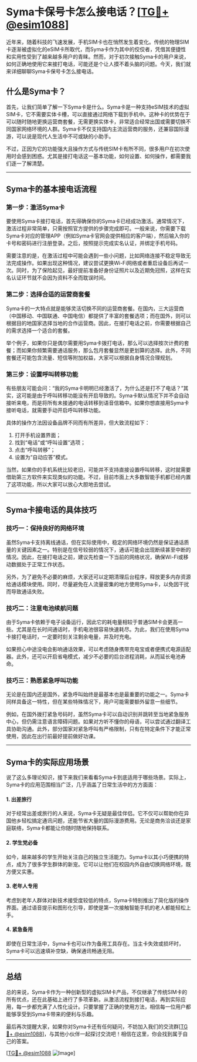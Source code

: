 # Syma卡保号卡怎么接电话？[[TG💪+ @esim1088](https://t.me/s/esim1088)]

近年来，随着科技的飞速发展，手机SIM卡也在悄然发生着变化。传统的物理SIM卡逐渐被虚拟化的eSIM卡所取代，而Syma卡作为其中的佼佼者，凭借其便捷性和实用性受到了越来越多用户的青睐。然而，对于初次接触Syma卡的用户来说，如何正确地使用它来接打电话，可能还是个让人摸不着头脑的问题。今天，我们就来详细聊聊Syma卡保号卡怎么接电话。

## 什么是Syma卡？

首先，让我们简单了解一下Syma卡是什么。Syma卡是一种支持eSIM技术的虚拟SIM卡，它不需要实体卡槽，可以直接通过网络下载到手机中。这种卡的优势在于可以随时随地更换运营商套餐，无需更换实体卡，非常适合经常出国或需要切换不同国家网络环境的人群。Syma卡不仅支持国内主流运营商的服务，还兼容国际漫游，可以说是现代人生活中不可或缺的小助手。

不过，正因为它的功能强大且操作方式与传统SIM卡有所不同，很多用户在初次使用时会感到困惑。尤其是接打电话这一基本功能，如何设置、如何操作，都需要我们逐一了解清楚。

---

## Syma卡的基本接电话流程

### 第一步：激活Syma卡

要使用Syma卡接打电话，首先得确保你的Syma卡已经成功激活。通常情况下，激活过程非常简单，只需按照官方提供的步骤完成即可。一般来说，你需要下载Syma卡对应的管理APP（例如Syma卡官网会提供相应的客户端），然后输入你的卡号和密码进行注册登录。之后，按照提示完成实名认证，并绑定手机号码。

需要注意的是，在激活过程中可能会遇到一些小问题，比如网络连接不稳定导致无法完成操作。如果出现这种情况，建议尝试更换Wi-Fi网络或者重启设备后再试一次。同时，为了保险起见，最好提前准备好身份证照片以及近期免冠照，这样在实名认证环节就不会因为资料不全而耽误时间。

### 第二步：选择合适的运营商套餐

Syma卡的一大特点就是能够灵活切换不同的运营商套餐。在国内，三大运营商（中国移动、中国联通、中国电信）都提供了丰富的套餐选项；而在国外，则可以根据目的地国家选择当地的合作运营商。因此，在接打电话之前，你需要根据自己的需求选择一个适合的套餐。

举个例子，如果你只是偶尔需要用Syma卡拨打电话，那么可以选择按次计费的套餐；而如果你频繁需要通话服务，那么包月套餐显然是更划算的选择。此外，不同套餐还可能包含流量、短信等附加权益，大家可以根据自身情况合理规划。

### 第三步：设置呼叫转移功能

有些朋友可能会问：“我的Syma卡明明已经激活了，为什么还是打不了电话？”其实，这可能是由于呼叫转移功能没有开启导致的。Syma卡默认情况下并不会自动接听来电，而是将所有未接通的电话转移到语音信箱中。如果你想直接用Syma卡接听电话，就需要手动开启呼叫转移功能。

具体的操作方法因设备品牌不同而有所差异，但大致流程如下：
1. 打开手机设置界面；
2. 找到“电话”或“呼叫设置”选项；
3. 点击“呼叫转移”；
4. 设置为“自动应答”模式。

当然，如果你的手机系统比较老旧，可能并不支持直接设置呼叫转移，这时就需要借助第三方软件来实现类似的功能。不过，目前市面上大多数智能手机都已经内置了这项功能，所以大家可以放心大胆地去尝试。

---

## Syma卡接电话的具体技巧

### 技巧一：保持良好的网络环境

虽然Syma卡支持离线通话，但在实际使用中，稳定的网络环境仍然是保证通话质量的关键因素之一。特别是在信号较弱的情况下，通话可能会出现断续甚至中断的情况。因此，在接打电话之前，建议先检查一下当前的网络状况，确保Wi-Fi或移动数据处于正常工作状态。

另外，为了避免不必要的麻烦，大家还可以定期清理后台程序，释放更多内存资源给通话模块使用。同时，尽量避免在人流量密集的地方使用Syma卡，以免因干扰而导致通话失败。

### 技巧二：注意电池续航问题

由于Syma卡依赖于电子设备运行，因此它的耗电量相较于普通SIM卡会更高一些。尤其是在长时间通话时，手机电池很容易快速耗尽。为此，我们在使用Syma卡接打电话时，一定要时刻关注剩余电量，并及时充电。

如果担心中途没电会影响通话效果，可以考虑随身携带充电宝或者便携式电源适配器。此外，还可以开启省电模式，减少不必要的后台进程消耗，从而延长电池寿命。

### 技巧三：熟悉紧急呼叫功能

无论是在国内还是国外，紧急呼叫始终是最基本也是最重要的功能之一。Syma卡同样具备这一特性，但在某些特殊情况下，用户可能需要额外留意一些细节。

例如，在国外拨打紧急号码时，虽然Syma卡可以自动识别并跳转至当地紧急服务中心，但仍需注意语言障碍问题。如果对方听不懂你的母语，可以尝试通过翻译工具协助沟通。此外，部分国家对紧急呼叫有严格限制，只有在特定条件下才能正常使用，因此在出行前最好提前做好功课。

---

## Syma卡的实际应用场景

说了这么多理论知识，接下来我们来看看Syma卡到底适用于哪些场景。实际上，Syma卡的应用范围相当广泛，几乎涵盖了日常生活中的方方面面：

#### 1. 出差旅行
对于经常出差或旅行的人来说，Syma卡无疑是最佳伴侣。它不仅可以帮助你在异国他乡轻松搞定通讯问题，还能节省大量的国际漫游费用。无论是商务洽谈还是家庭联络，Syma卡都能让你随时随地保持联系。

#### 2. 学生党必备
如今，越来越多的学生开始关注自己的独立生活能力。Syma卡以其小巧便携的特点，成为了很多学生群体的新宠。它可以让他们在校园内外自由切换网络环境，既方便又实惠。

#### 3. 老年人专用
考虑到老年人群体对新技术接受度较低的特点，Syma卡特别推出了简化版的操作界面。通过语音提示和图形化引导，即使是第一次接触智能手机的老人都能轻松上手。

#### 4. 紧急备用
即使在日常生活中，Syma卡也可以作为备用工具存在。当主卡失效或损坏时，Syma卡可以迅速填补空缺，确保通讯畅通无阻。

---

## 总结

总的来说，Syma卡作为一种创新型的虚拟SIM卡产品，不仅继承了传统SIM卡的所有优点，还在此基础上进行了多项革新。从激活流程到接打电话，再到实际应用，每一步都充满了人性化设计。只要掌握了正确的使用方法，相信每一位用户都能够享受到Syma卡带来的便利与乐趣。

最后再次提醒大家，如果你对Syma卡还有任何疑问，不妨加入我们的交流群[[TG💪+ @esim1088](https://t.me/s/esim1088)]，与其他小伙伴一起探讨交流吧！相信在这里，你会找到属于自己的答案。

[[TG💪+ @esim1088](https://t.me/s/esim1088) ![Image](https://i.postimg.cc/4NQfJmqS/Snipaste-2025-05-13-00-14-12.png)]